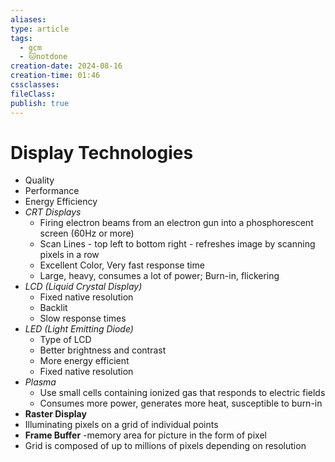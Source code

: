 ```yaml
---
aliases: 
type: article
tags:
  - gcm
  - 🐱notdone
creation-date: 2024-08-16
creation-time: 01:46
cssclasses: 
fileClass: 
publish: true
---
```

# Display Technologies
- Quality
- Performance
- Energy Efficiency
- *CRT Displays*
	- Firing electron beams from an electron gun into a phosphorescent screen (60Hz or more)
	- Scan Lines - top left to bottom right - refreshes image by scanning pixels in a row
	- Excellent Color, Very fast response time
	- Large, heavy, consumes a lot of power; Burn-in, flickering
- *LCD (Liquid Crystal Display)*
	- Fixed native resolution
	- Backlit
	- Slow response times
- *LED (Light Emitting Diode)*
	- Type of LCD
	- Better brightness and contrast
	- More energy efficient
	- Fixed native resolution
- *Plasma*
	- Use small cells containing ionized gas that responds to electric fields
	- Consumes more power, generates more heat, susceptible to burn-in
- **Raster Display**
- Illuminating pixels on a grid of individual points
- **Frame Buffer** -memory area for picture in the form of pixel
- Grid is composed of up to millions of pixels depending on resolution